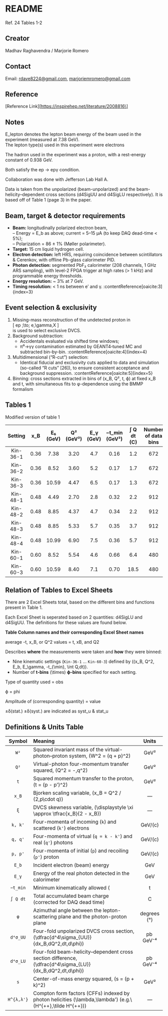 # README

Ref. 24 Tables 1-2

## Creator

Madhav Raghavendra / Marjorie Romero

## Contact

Email: [rdave8224@gmail.com](rdave8224@gmail.com), [marjoriemromero@gmail.com](marjoriemromero@gmail.com)

## Reference

\[Reference Link\]\[https://inspirehep.net/literature/2008816\]

## Notes

E_lepton denotes the lepton beam energy of the beam used in the experiment (measured at 7.38 GeV).  
The lepton type(s) used in this experiment were electrons

The hadron used in the experiment was a proton, with a rest-energy constant of 0.938 GeV.

Both satisfy the ep → epγ condition.  

Collaboration was done with Jefferson Lab Hall A.

Data is taken from the unpolarized (beam-unpolarized) and the beam-helicity–dependent cross sections (d4SigUU and d4SigLU respectively). It is based off of Table 1 (page 3) in the paper.


## Beam, target & detector requirements

- **Beam:** longitudinally polarized electron beam,  
  – Energy = E_b as above; current = 5–15 μA (to keep DAQ dead-time < 5%);  
  – Polarization = 86 ± 1% (Møller polarimeter).  
- **Target:** 15 cm liquid hydrogen cell.  
- **Electron detection:** left HRS, requiring coincidence between scintillators & Cerenkov, with offline Pb-glass calorimeter PID.  
- **Photon detection:** segmented PbF₂ calorimeter (208 channels, 1 GHz ARS sampling), with level-2 FPGA trigger at high rates (> 1 kHz) and programmable energy thresholds.  
- **Energy resolution:** ~ 3% at 7 GeV.  
- **Timing resolution:** < 1 ns between e′ and γ. :contentReference[oaicite:3]{index=3}


## Event selection & exclusivity

1. Missing-mass reconstruction of the undetected proton in  
   \[
     ep \;\to\; e\,\gamma\,X
   \]  
   is used to select exclusive DVCS.  
2. Background subtraction:  
   - Accidentals evaluated via shifted time windows;  
   - π⁰→γγ contamination estimated by GEANT4‐tuned MC and subtracted bin-by-bin. :contentReference[oaicite:4]{index=4}  
3. Multidimensional (“R-cut”) selection:  
   - Identical fiducial and exclusivity cuts applied to data and simulation (so-called “R cuts” [26]), to ensure consistent acceptance and background suppression. :contentReference[oaicite:5]{index=5}  
4. Binning: cross sections extracted in bins of (x_B, Q², t, ϕ) at fixed x_B and t, with simultaneous fits to φ-dependence using the BMMP formalism

## Tables 1

Modified version of table 1

| Setting   | x_B | E₆ (GeV) | Q² (GeV²) | E_γ (GeV) | −t_min (GeV²) | ∫ Q dt (C) | Number of data bins |
|:---------:|:---:|:--------:|:---------:|:---------:|:-------------:|:----------:|:------------------:|
| Kin-36-1  | 0.36|   7.38   |   3.20    |   4.7     |     0.16      |    1.2     |        672         |
| Kin-36-2  | 0.36|   8.52   |   3.60    |   5.2     |     0.17      |    1.7     |        672         |
| Kin-36-3  | 0.36|  10.59   |   4.47    |   6.5     |     0.17      |    1.3     |        672         |
| Kin-48-1  | 0.48|   4.49   |   2.70    |   2.8     |     0.32      |    2.2     |        912         |
| Kin-48-2  | 0.48|   8.85   |   4.37    |   4.7     |     0.34      |    2.2     |        912         |
| Kin-48-3  | 0.48|   8.85   |   5.33    |   5.7     |     0.35      |    3.7     |        912         |
| Kin-48-4  | 0.48|  10.99   |   6.90    |   7.5     |     0.36      |    5.7     |        912         |
| Kin-60-1  | 0.60|   8.52   |   5.54    |   4.6     |     0.66      |    6.4     |        480         |
| Kin-60-3  | 0.60|  10.59   |   8.40    |   7.1     |     0.70      |   18.5     |        480         |

## Relation of Tables to Excel Sheets

There are 2 Excel Sheets total, based on the different bins and functions present in Table 1. 

Each Excel Sheet is seperated based on 2 quantities: d4SigLU and d4SigUU. The definitions for these values are found below.

 **Table Column names and their corresponding Excel Sheet names**

average -t, x_B, or Q^2 values = t, xB, and Q2

 Describes **where** the measurements were taken and **how** they were binned:
  - Nine kinematic settings (`Kin-36-1` … `Kin-60-3`) defined by \((x_B, Q^2, E_b, E_\gamma, -t_{\min}, \int Q\,dt)\).  
  - Number of **t-bins** \(\times\) **ϕ-bins** specified for each setting.
 
Type of quantity used = obs

ϕ = phi

Amplitude of (corresponding quantity) = value

±δ(stat.) ±δ(syst.) are indicated as syst_u & stat_u 

## Definitions & Units Table

| Symbol      | Meaning                                                                                                              | Units               |
|:-----------:|:---------------------------------------------------------------------------------------------------------------------|:-------------------:|
| `W²`        | Squared invariant mass of the virtual-photon–proton system, \(W^2 = (q + p)^2\)                                      | GeV²                |
| `Q²`        | Virtual-photon four-momentum transfer squared, \(Q^2 = -\,q^2\)                                                      | GeV²                |
| `t`         | Squared momentum transfer to the proton, \(t = (p - p')^2\)                                                          | GeV²                |
| `x_B`       | Bjorken scaling variable, \(x_B = Q^2 / (2\,p\cdot q)\)                                                              | —                   |
| `ξ`         | DVCS skewness variable, \(\displaystyle \xi \approx \tfrac{x_B}{2 - x_B}\)                                           | —                   |
| `k, k'`     | Four-momenta of incoming (`k`) and scattered (`k'`) electrons                                                        | GeV/\(c\)           |
| `q, q'`     | Four-momenta of virtual (`q = k - k'`) and real (`q'`) photons                                                       | GeV/\(c\)           |
| `p, p'`     | Four-momenta of initial (`p`) and recoiling (`p'`) proton                                                            | GeV/\(c\)           |
| `E_b`       | Incident electron (beam) energy                                                                                      | GeV                 |
| `E_γ`       | Energy of the real photon detected in the calorimeter                                                                | GeV                 |
| `−t_min`    | Minimum kinematically allowed \(|t|\) for a photon emitted parallel to \(\mathbf{q}\)                                | GeV²                |
| `∫ Q dt`    | Total accumulated beam charge (corrected for DAQ dead time)                                                          | C                   |
| `φ`         | Azimuthal angle between the lepton-scattering plane and the photon-proton plane                                      | degrees (°)         |
| `d⁴σ_UU`    | Four-fold unpolarized DVCS cross section, \(\dfrac{d^4\sigma_{UU}}{dx_B\,dQ^2\,dt\,d\phi}\)                          | pb GeV⁻⁴            |
| `d⁴σ_LU`    | Four-fold beam-helicity–dependent cross section difference, \(\dfrac{d^4\sigma_{LU}}{dx_B\,dQ^2\,dt\,d\phi}\)        | pb GeV⁻⁴            |
| `s`         | Center-of-mass energy squared, \(s = (p + k)^2\)                                                                     | GeV²                |
| `H^{λ,λ'}`  | Compton form factors (CFFs) indexed by photon helicities \(\lambda,\lambda'\) (e.g.\ \(H^{++},\tilde H^{++}\))       | —                   |







